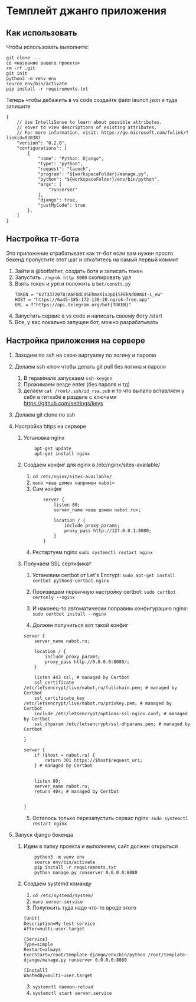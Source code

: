 # Темплейт джанго приложения


## Как использовать

Чтобы использовать выполните:

```
git clone ...
cd <название вашего проекта>
rm -rf .git
git init
python3 -m venv env
source env/bin/activate
pip install -r requirements.txt
```

Теперь чтобы дебажить в vs code создайте файл launch.json и туда запишите

```
{
    // Use IntelliSense to learn about possible attributes.
    // Hover to view descriptions of existing attributes.
    // For more information, visit: https://go.microsoft.com/fwlink/?linkid=830387
    "version": "0.2.0",
    "configurations": [
        {
            "name": "Python: Django",
            "type": "python",
            "request": "launch",
            "program": "${workspaceFolder}/manage.py",
            "python": "${workspaceFolder}/env/bin/python",
            "args": [
                "runserver"
            ],
            "django": true,
            "justMyCode": true
        },
    ]
}
```


## Настройка тг-бота


Это приложение отрабатывает как тг-бот если вам нужен просто бекенд пропустите этот шаг и откатитесь на самый первый коммит


1. Зайти в @botfather, создать бота и записать токен
2. Запустить `./ngrok http 8000` скопировать урл
3. Взять токен и урл и положить в `bot/consts.py`
   ```
   TOKEN = "6273372078:AAF8dC4SEhmaK1sJpQiSFEkNd00mGt-L_ew"
   HOST = "https://6a45-185-172-136-20.ngrok-free.app"
   URL = f"https://api.telegram.org/bot{TOKEN}"
   ```
4. Запустить сервис в vs code и написать своему боту /start
5. Все, у вас локально запущен бот, можно разрабатывать


## Настройка приложения на сервере

1. Заходим по ssh на свою виртуалку по логину и паролю
2. Делаем ssh ключ чтобы делать git pull без логина и пароля
    1. В терминале запускаем `ssh-keygen`
    2. Прожимаем везде enter (без пароля и тд)
    3. делаем `cat /root/.ssh/id_rsa.pub` и то что выпало вставляем у себя в гитхабе в разделе с ключами https://github.com/settings/keys
3. Делаем git clone по ssh
4. Настройка https на сервере
    1. Установка nginx 
        ```
            apt-get update
            apt-get install nginx
        ```
    2. Создаем конфиг для nginx в /etc/nginx/sites-available/
        1. `cd /etc/nginx/sites-available/`
        2. `nano <ваш домен напримен nabot>`
        3. Сам конфиг
            ```
                server {
                    listen 80;
                    server_name <ваш домен nabot.ru>;
                    
                    location / {
                        include proxy_params;
                        proxy_pass http://127.0.0.1:8080;
                    }
                }
            ```
        4. Рестартуем nginx `sudo systemctl restart nginx`

    3. Получаем SSL сертификат
        1. Установим certbot от Let's Encrypt: `sudo apt-get install certbot python3-certbot-nginx`

        2. Произведем первичную настройку certbot: `sudo certbot certonly --nginx`

        3. И наконец-то автоматически поправим конфигурацию nginx: `sudo certbot install --nginx`
        
        4. Должен получиться вот такой конфиг
        ```
        server {
            server_name nabot.ru;

            location / {
                include proxy_params;
                proxy_pass http://0.0.0.0:8080/;
            }

            listen 443 ssl; # managed by Certbot
            ssl_certificate /etc/letsencrypt/live/nabot.ru/fullchain.pem; # managed by Certbot
            ssl_certificate_key /etc/letsencrypt/live/nabot.ru/privkey.pem; # managed by Certbot
            include /etc/letsencrypt/options-ssl-nginx.conf; # managed by Certbot
            ssl_dhparam /etc/letsencrypt/ssl-dhparams.pem; # managed by Certbot

        }

        server {
            if ($host = nabot.ru) {
                return 301 https://$host$request_uri;
            } # managed by Certbot


            listen 80;
            server_name nabot.ru;
            return 404; # managed by Certbot


        }
        ```
        
        5. Осталось только перезапустить сервис nginx: `sudo systemctl restart nginx`

5. Запуск django бекенда

    1. Идем в папку проекта и выполняем, сайт должен открыться
        ```
            python3 -m venv env
            source env/bin/activate
            pip install -r requirements.txt
            python manage.py runserver 0.0.0.0:8080
        ```

    2. Создаем systemd команду
        1. `cd /etc/systemd/system/`
        2. `nano server.service`
        3. Полулжить туда надо что-то вроде этого
        ```
        [Unit]
        Description=My test service
        After=multi-user.target

        [Service]
        Type=simple
        Restart=always
        ExecStart=/root/template-django/env/bin/python /root/template-django/manage.py runserver 0.0.0.0:8080

        [Install]
        WantedBy=multi-user.target
        ```
        3. `systemctl daemon-reload`
        4. `systemctl start server.service`

